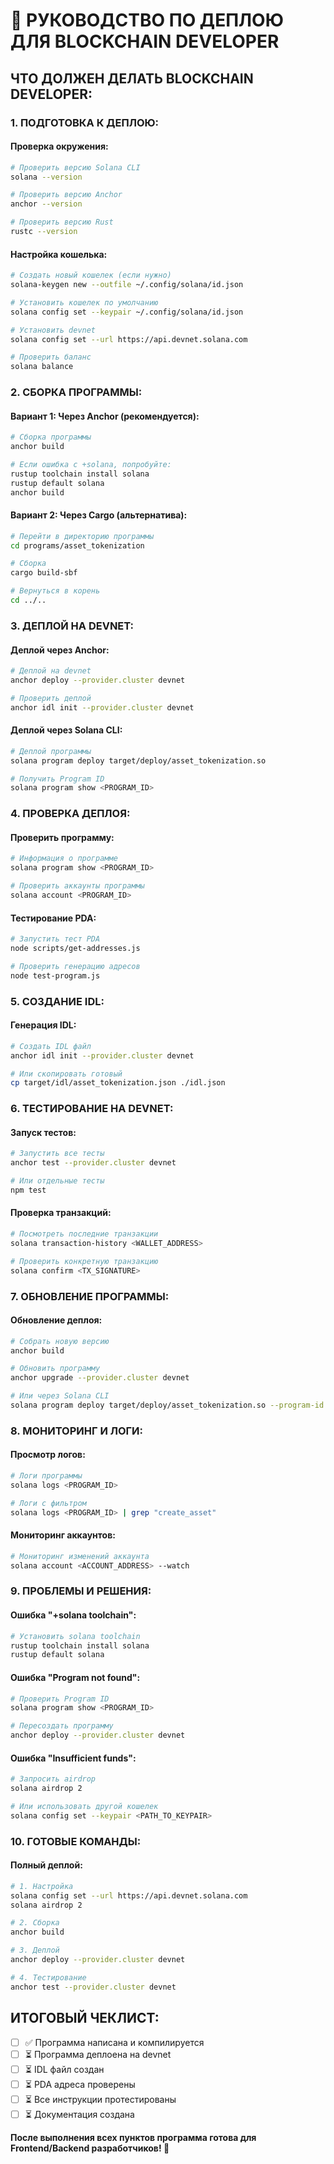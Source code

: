 # 🚀 РУКОВОДСТВО ПО ДЕПЛОЮ ДЛЯ BLOCKCHAIN DEVELOPER

## **ЧТО ДОЛЖЕН ДЕЛАТЬ BLOCKCHAIN DEVELOPER:**

### **1. ПОДГОТОВКА К ДЕПЛОЮ:**

#### **Проверка окружения:**
```bash
# Проверить версию Solana CLI
solana --version

# Проверить версию Anchor
anchor --version

# Проверить версию Rust
rustc --version
```

#### **Настройка кошелька:**
```bash
# Создать новый кошелек (если нужно)
solana-keygen new --outfile ~/.config/solana/id.json

# Установить кошелек по умолчанию
solana config set --keypair ~/.config/solana/id.json

# Установить devnet
solana config set --url https://api.devnet.solana.com

# Проверить баланс
solana balance
```

### **2. СБОРКА ПРОГРАММЫ:**

#### **Вариант 1: Через Anchor (рекомендуется):**
```bash
# Сборка программы
anchor build

# Если ошибка с +solana, попробуйте:
rustup toolchain install solana
rustup default solana
anchor build
```

#### **Вариант 2: Через Cargo (альтернатива):**
```bash
# Перейти в директорию программы
cd programs/asset_tokenization

# Сборка
cargo build-sbf

# Вернуться в корень
cd ../..
```

### **3. ДЕПЛОЙ НА DEVNET:**

#### **Деплой через Anchor:**
```bash
# Деплой на devnet
anchor deploy --provider.cluster devnet

# Проверить деплой
anchor idl init --provider.cluster devnet
```

#### **Деплой через Solana CLI:**
```bash
# Деплой программы
solana program deploy target/deploy/asset_tokenization.so

# Получить Program ID
solana program show <PROGRAM_ID>
```

### **4. ПРОВЕРКА ДЕПЛОЯ:**

#### **Проверить программу:**
```bash
# Информация о программе
solana program show <PROGRAM_ID>

# Проверить аккаунты программы
solana account <PROGRAM_ID>
```

#### **Тестирование PDA:**
```bash
# Запустить тест PDA
node scripts/get-addresses.js

# Проверить генерацию адресов
node test-program.js
```

### **5. СОЗДАНИЕ IDL:**

#### **Генерация IDL:**
```bash
# Создать IDL файл
anchor idl init --provider.cluster devnet

# Или скопировать готовый
cp target/idl/asset_tokenization.json ./idl.json
```

### **6. ТЕСТИРОВАНИЕ НА DEVNET:**

#### **Запуск тестов:**
```bash
# Запустить все тесты
anchor test --provider.cluster devnet

# Или отдельные тесты
npm test
```

#### **Проверка транзакций:**
```bash
# Посмотреть последние транзакции
solana transaction-history <WALLET_ADDRESS>

# Проверить конкретную транзакцию
solana confirm <TX_SIGNATURE>
```

### **7. ОБНОВЛЕНИЕ ПРОГРАММЫ:**

#### **Обновление деплоя:**
```bash
# Собрать новую версию
anchor build

# Обновить программу
anchor upgrade --provider.cluster devnet

# Или через Solana CLI
solana program deploy target/deploy/asset_tokenization.so --program-id <PROGRAM_ID>
```

### **8. МОНИТОРИНГ И ЛОГИ:**

#### **Просмотр логов:**
```bash
# Логи программы
solana logs <PROGRAM_ID>

# Логи с фильтром
solana logs <PROGRAM_ID> | grep "create_asset"
```

#### **Мониторинг аккаунтов:**
```bash
# Мониторинг изменений аккаунта
solana account <ACCOUNT_ADDRESS> --watch
```

### **9. ПРОБЛЕМЫ И РЕШЕНИЯ:**

#### **Ошибка "+solana toolchain":**
```bash
# Установить solana toolchain
rustup toolchain install solana
rustup default solana
```

#### **Ошибка "Program not found":**
```bash
# Проверить Program ID
solana program show <PROGRAM_ID>

# Пересоздать программу
anchor deploy --provider.cluster devnet
```

#### **Ошибка "Insufficient funds":**
```bash
# Запросить airdrop
solana airdrop 2

# Или использовать другой кошелек
solana config set --keypair <PATH_TO_KEYPAIR>
```

### **10. ГОТОВЫЕ КОМАНДЫ:**

#### **Полный деплой:**
```bash
# 1. Настройка
solana config set --url https://api.devnet.solana.com
solana airdrop 2

# 2. Сборка
anchor build

# 3. Деплой
anchor deploy --provider.cluster devnet

# 4. Тестирование
anchor test --provider.cluster devnet
```

## **ИТОГОВЫЙ ЧЕКЛИСТ:**

- [ ] ✅ Программа написана и компилируется
- [ ] ⏳ Программа деплоена на devnet
- [ ] ⏳ IDL файл создан
- [ ] ⏳ PDA адреса проверены
- [ ] ⏳ Все инструкции протестированы
- [ ] ⏳ Документация создана

**После выполнения всех пунктов программа готова для Frontend/Backend разработчиков! 🎉**
